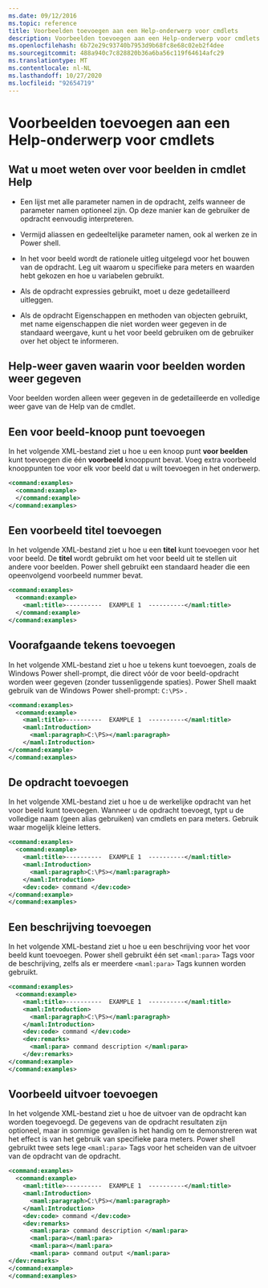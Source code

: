 ```yaml
---
ms.date: 09/12/2016
ms.topic: reference
title: Voorbeelden toevoegen aan een Help-onderwerp voor cmdlets
description: Voorbeelden toevoegen aan een Help-onderwerp voor cmdlets
ms.openlocfilehash: 6b72e29c93740b7953d9b68fc8e68c02eb2f4dee
ms.sourcegitcommit: 488a940c7c828820b36a6ba56c119f64614afc29
ms.translationtype: MT
ms.contentlocale: nl-NL
ms.lasthandoff: 10/27/2020
ms.locfileid: "92654719"
---
```

# <a name="how-to-add-examples-to-a-cmdlet-help-topic"></a>Voorbeelden toevoegen aan een Help-onderwerp voor cmdlets

## <a name="things-to-know-about-examples-in-cmdlet-help"></a>Wat u moet weten over voor beelden in cmdlet Help

- Een lijst met alle parameter namen in de opdracht, zelfs wanneer de parameter namen optioneel zijn. Op deze manier kan de gebruiker de opdracht eenvoudig interpreteren.

- Vermijd aliassen en gedeeltelijke parameter namen, ook al werken ze in Power shell.

- In het voor beeld wordt de rationele uitleg uitgelegd voor het bouwen van de opdracht. Leg uit waarom u specifieke para meters en waarden hebt gekozen en hoe u variabelen gebruikt.

- Als de opdracht expressies gebruikt, moet u deze gedetailleerd uitleggen.

- Als de opdracht Eigenschappen en methoden van objecten gebruikt, met name eigenschappen die niet worden weer gegeven in de standaard weergave, kunt u het voor beeld gebruiken om de gebruiker over het object te informeren.

## <a name="help-views-that-display-examples"></a>Help-weer gaven waarin voor beelden worden weer gegeven

Voor beelden worden alleen weer gegeven in de gedetailleerde en volledige weer gave van de Help van de cmdlet.

## <a name="adding-an-examples-node"></a>Een voor beeld-knoop punt toevoegen

In het volgende XML-bestand ziet u hoe u een knoop punt **voor beelden** kunt toevoegen die één **voorbeeld** knooppunt bevat. Voeg extra voorbeeld knooppunten toe voor elk voor beeld dat u wilt toevoegen in het onderwerp.

```xml
<command:examples>
  <command:example>
  </command:example>
</command:examples>
```

## <a name="adding-an-example-title"></a>Een voorbeeld titel toevoegen

In het volgende XML-bestand ziet u hoe u een **titel** kunt toevoegen voor het voor beeld. De **titel** wordt gebruikt om het voor beeld uit te stellen uit andere voor beelden. Power shell gebruikt een standaard header die een opeenvolgend voorbeeld nummer bevat.

```xml
<command:examples>
  <command:example>
    <maml:title>----------  EXAMPLE 1  ----------</maml:title>
  </command:example>
</command:examples>
```

## <a name="adding-preceding-characters"></a>Voorafgaande tekens toevoegen

In het volgende XML-bestand ziet u hoe u tekens kunt toevoegen, zoals de Windows Power shell-prompt, die direct vóór de voor beeld-opdracht worden weer gegeven (zonder tussenliggende spaties). Power Shell maakt gebruik van de Windows Power shell-prompt: `C:\PS>` .

```xml
<command:examples>
  <command:example>
    <maml:title>----------  EXAMPLE 1  ----------</maml:title>
    <maml:Introduction>
      <maml:paragraph>C:\PS></maml:paragraph>
    </maml:Introduction>
</command:example>
</command:examples>
```

## <a name="adding-the-command"></a>De opdracht toevoegen

In het volgende XML-bestand ziet u hoe u de werkelijke opdracht van het voor beeld kunt toevoegen. Wanneer u de opdracht toevoegt, typt u de volledige naam (geen alias gebruiken) van cmdlets en para meters. Gebruik waar mogelijk kleine letters.

```xml
<command:examples>
  <command:example>
    <maml:title>----------  EXAMPLE 1  ----------</maml:title>
    <maml:Introduction>
      <maml:paragraph>C:\PS></maml:paragraph>
    </maml:Introduction>
    <dev:code> command </dev:code>
</command:example>
</command:examples>
```

## <a name="adding-a-description"></a>Een beschrijving toevoegen

In het volgende XML-bestand ziet u hoe u een beschrijving voor het voor beeld kunt toevoegen. Power shell gebruikt één set `<maml:para>` Tags voor de beschrijving, zelfs als er meerdere `<maml:para>` Tags kunnen worden gebruikt.

```xml
<command:examples>
  <command:example>
    <maml:title>----------  EXAMPLE 1  ----------</maml:title>
    <maml:Introduction>
      <maml:paragraph>C:\PS></maml:paragraph>
    </maml:Introduction>
    <dev:code> command </dev:code>
    <dev:remarks>
      <maml:para> command description </maml:para>
    </dev:remarks>
</command:example>
</command:examples>
```

## <a name="adding-example-output"></a>Voorbeeld uitvoer toevoegen

In het volgende XML-bestand ziet u hoe de uitvoer van de opdracht kan worden toegevoegd. De gegevens van de opdracht resultaten zijn optioneel, maar in sommige gevallen is het handig om te demonstreren wat het effect is van het gebruik van specifieke para meters.
Power shell gebruikt twee sets lege `<maml:para>` Tags voor het scheiden van de uitvoer van de opdracht van de opdracht.

```xml
<command:examples>
  <command:example>
    <maml:title>----------  EXAMPLE 1  ----------</maml:title>
    <maml:Introduction>
      <maml:paragraph>C:\PS></maml:paragraph>
    </maml:Introduction>
    <dev:code> command </dev:code>
    <dev:remarks>
      <maml:para> command description </maml:para>
      <maml:para></maml:para>
      <maml:para></maml:para>
      <maml:para> command output </maml:para>
</dev:remarks>
</command:example>
</command:examples>
```
